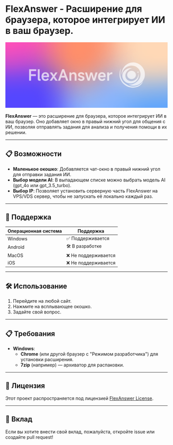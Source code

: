 # FlexAnswer - Расширение для браузера, которое интегрирует ИИ в ваш браузер.

![FlexAnswer Logo](https://raw.githubusercontent.com/exlocus/flexanswer/refs/heads/main/readme-imgs/logo-with-text.png)

**FlexAnswer** — это расширение для браузера, которое интегрирует ИИ в ваш браузер. Оно добавляет окно в правый нижний угол для общения с ИИ, позволяя отправлять задания для анализа и получения помощи в их решении.

---

## 📋 Возможности

- **Маленькое окошко**: Добавляется чат-окно в правый нижний угол для отправки задания ИИ.
- **Выбор модели AI**: В выпадающем списке можно выбрать модель AI (gpt_4o или gpt_3.5_turbo).
- **Выбор IP**: Позволяет установить серверную часть FlexAnswer на VPS/VDS сервер, чтобы не запускать её локально каждый раз.

---

## 🔌 Поддержка

| Операционная система | Поддержка        |
|----------------------|------------------|
| Windows              | ✅ Поддерживается   |
| Android              | 🛠️ В разработке     |
| MacOS                | ❌ Не поддерживается|
| iOS                  | ❌ Не поддерживается|

---

## 🛠 Использование

1. Перейдите на любой сайт.
2. Нажмите на всплывающее окошко.
3. Задайте свой вопрос.

---

## 📋 Требования

- **Windows**:
  - **Chrome** (или другой браузер с "Режимом разработчика") для установки расширения.
  - **7zip** (например) — архиватор для распаковки.

---

## 📄 Лицензия

Этот проект распространяется под лицензией [FlexAnswer License](https://raw.githubusercontent.com/exlocus/flexanswer/refs/heads/main/licanse.txt).

---

## 🤝 Вклад

Если вы хотите внести свой вклад, пожалуйста, откройте issue или создайте pull request!
